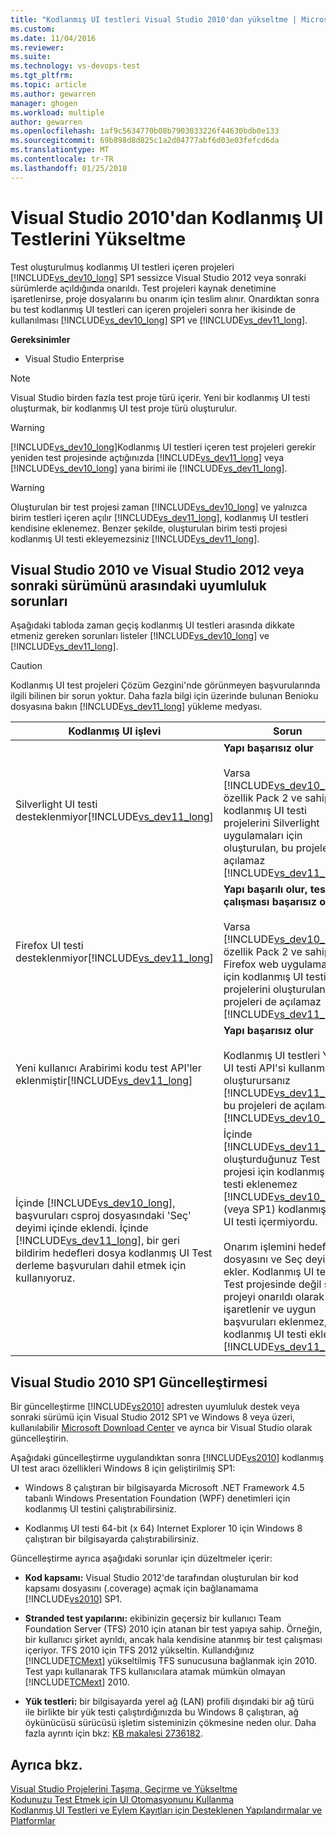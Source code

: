 ```yaml
---
title: "Kodlanmış UI testleri Visual Studio 2010'dan yükseltme | Microsoft Docs"
ms.custom: 
ms.date: 11/04/2016
ms.reviewer: 
ms.suite: 
ms.technology: vs-devops-test
ms.tgt_pltfrm: 
ms.topic: article
ms.author: gewarren
manager: ghogen
ms.workload: multiple
author: gewarren
ms.openlocfilehash: 1af9c5634770b08b7903033226f44630bdb0e133
ms.sourcegitcommit: 69b898d8d825c1a2d04777abf6d03e03fefcd6da
ms.translationtype: MT
ms.contentlocale: tr-TR
ms.lasthandoff: 01/25/2018
---
```

# <a name="upgrading-coded-ui-tests-from-visual-studio-2010"></a>Visual Studio 2010'dan Kodlanmış UI Testlerini Yükseltme
Test oluşturulmuş kodlanmış UI testleri içeren projeleri [!INCLUDE[vs_dev10_long](../code-quality/includes/vs_dev10_long_md.md)] SP1 sessizce Visual Studio 2012 veya sonraki sürümlerde açıldığında onarıldı. Test projeleri kaynak denetimine işaretlenirse, proje dosyalarını bu onarım için teslim alınır. Onardıktan sonra bu test kodlanmış UI testleri can içeren projeleri sonra her ikisinde de kullanılması [!INCLUDE[vs_dev10_long](../code-quality/includes/vs_dev10_long_md.md)] SP1 ve [!INCLUDE[vs_dev11_long](../data-tools/includes/vs_dev11_long_md.md)].  
  
 **Gereksinimler**  
  
-   Visual Studio Enterprise  
  
> [!NOTE]
> Visual Studio birden fazla test proje türü içerir. Yeni bir kodlanmış UI testi oluşturmak, bir kodlanmış UI test proje türü oluşturulur.
  
> [!WARNING]
>  [!INCLUDE[vs_dev10_long](../code-quality/includes/vs_dev10_long_md.md)]Kodlanmış UI testleri içeren test projeleri gerekir yeniden test projesinde açtığınızda [!INCLUDE[vs_dev11_long](../data-tools/includes/vs_dev11_long_md.md)] veya [!INCLUDE[vs_dev10_long](../code-quality/includes/vs_dev10_long_md.md)] yana birimi ile [!INCLUDE[vs_dev11_long](../data-tools/includes/vs_dev11_long_md.md)].  
  
> [!WARNING]
>  Oluşturulan bir test projesi zaman [!INCLUDE[vs_dev10_long](../code-quality/includes/vs_dev10_long_md.md)] ve yalnızca birim testleri içeren açılır [!INCLUDE[vs_dev11_long](../data-tools/includes/vs_dev11_long_md.md)], kodlanmış UI testleri kendisine eklenemez. Benzer şekilde, oluşturulan birim testi projesi kodlanmış UI testi ekleyemezsiniz [!INCLUDE[vs_dev11_long](../data-tools/includes/vs_dev11_long_md.md)].  
  
## <a name="compatibility-issues-between-visual-studio-2010-and-visual-studio-2012-or-later"></a>Visual Studio 2010 ve Visual Studio 2012 veya sonraki sürümünü arasındaki uyumluluk sorunları  
 Aşağıdaki tabloda zaman geçiş kodlanmış UI testleri arasında dikkate etmeniz gereken sorunları listeler [!INCLUDE[vs_dev10_long](../code-quality/includes/vs_dev10_long_md.md)] ve [!INCLUDE[vs_dev11_long](../data-tools/includes/vs_dev11_long_md.md)].  
  
> [!CAUTION]
>  Kodlanmış UI test projeleri Çözüm Gezgini'nde görünmeyen başvurularında ilgili bilinen bir sorun yoktur. Daha fazla bilgi için üzerinde bulunan Benioku dosyasına bakın [!INCLUDE[vs_dev11_long](../data-tools/includes/vs_dev11_long_md.md)] yükleme medyası.  
  
|Kodlanmış UI işlevi|Sorun|Çözüm|  
|----------------------------|-----------|--------------|  
|Silverlight UI testi desteklenmiyor[!INCLUDE[vs_dev11_long](../data-tools/includes/vs_dev11_long_md.md)]|**Yapı başarısız olur**<br /><br /> Varsa [!INCLUDE[vs_dev10_long](../code-quality/includes/vs_dev10_long_md.md)] özellik Pack 2 ve sahip kodlanmış UI testi projelerini Silverlight uygulamaları için oluşturulan, bu projeleri de açılamaz [!INCLUDE[vs_dev11_long](../data-tools/includes/vs_dev11_long_md.md)].|Bu projelerde yönetmek öneririz [!INCLUDE[vs_dev10_long](../code-quality/includes/vs_dev10_long_md.md)] yalnızca Feature Pack 2.|  
|Firefox UI testi desteklenmiyor[!INCLUDE[vs_dev11_long](../data-tools/includes/vs_dev11_long_md.md)]|**Yapı başarılı olur, test çalışması başarısız olur**<br /><br /> Varsa [!INCLUDE[vs_dev10_long](../code-quality/includes/vs_dev10_long_md.md)] özellik Pack 2 ve sahip Firefox web uygulamaları için kodlanmış UI testi projelerini oluşturulan, bu projeleri de açılamaz [!INCLUDE[vs_dev11_long](../data-tools/includes/vs_dev11_long_md.md)].|Bu projelerde yönetmek öneririz [!INCLUDE[vs_dev10_long](../code-quality/includes/vs_dev10_long_md.md)] yalnızca Feature Pack 2.|  
|Yeni kullanıcı Arabirimi kodu test API'ler eklenmiştir[!INCLUDE[vs_dev11_long](../data-tools/includes/vs_dev11_long_md.md)]|**Yapı başarısız olur**<br /><br /> Kodlanmış UI testleri Yeni UI testi API'si kullanma oluşturursanız [!INCLUDE[vs_dev11_long](../data-tools/includes/vs_dev11_long_md.md)], bu projeleri de açılamaz [!INCLUDE[vs_dev10_long](../code-quality/includes/vs_dev10_long_md.md)].|Yeni API kullanarak projeleri içinde yönetilebilir [!INCLUDE[vs_dev11_long](../data-tools/includes/vs_dev11_long_md.md)] yalnızca.|  
|İçinde [!INCLUDE[vs_dev10_long](../code-quality/includes/vs_dev10_long_md.md)], başvuruları csproj dosyasındaki 'Seç' deyimi içinde eklendi. İçinde [!INCLUDE[vs_dev11_long](../data-tools/includes/vs_dev11_long_md.md)], bir geri bildirim hedefleri dosya kodlanmış UI Test derleme başvuruları dahil etmek için kullanıyoruz.|İçinde [!INCLUDE[vs_dev11_long](../data-tools/includes/vs_dev11_long_md.md)], oluşturduğunuz Test projesi için kodlanmış UI testi eklenemez [!INCLUDE[vs_dev10_long](../code-quality/includes/vs_dev10_long_md.md)] (veya SP1) kodlanmış bir UI testi içermiyordu.<br /><br /> Onarım işlemini hedefleri dosyasını ve Seç deyimi ekler. Kodlanmış UI testi Test projesinde değil sonra projeyi onarıldı olarak işaretlenir ve uygun başvuruları eklenmez, kodlanmış UI testi eklerken [!INCLUDE[vs_dev11_long](../data-tools/includes/vs_dev11_long_md.md)].|Kullanarak aynı çözüm içinde yeni bir Test projesi oluşturmak zorunda kalırsınız [!INCLUDE[vs_dev11_long](../data-tools/includes/vs_dev11_long_md.md)] ve yeni kodlanmış UI testi ekleyin. Alternatif olarak, Test projesinde içine kodlanmış UI testleri ekleyebilmeniz için [!INCLUDE[vs_dev10_long](../code-quality/includes/vs_dev10_long_md.md)] SP1 ve açık, proje içinde [!INCLUDE[vs_dev11_long](../data-tools/includes/vs_dev11_long_md.md)].|  
  
##  <a name="UpgradingCodedUIFromVS2010_Update"></a>Visual Studio 2010 SP1 Güncelleştirmesi  
 Bir güncelleştirme [!INCLUDE[vs2010](../misc/includes/vs2010_md.md)] adresten uyumluluk destek veya sonraki sürümü için Visual Studio 2012 SP1 ve Windows 8 veya üzeri, kullanılabilir [Microsoft Download Center](http://www.microsoft.com/download/details.aspx?id=34677) ve ayrıca bir Visual Studio olarak güncelleştirin.  
  
 Aşağıdaki güncelleştirme uygulandıktan sonra [!INCLUDE[vs2010](../misc/includes/vs2010_md.md)] kodlanmış UI test aracı özellikleri Windows 8 için geliştirilmiş SP1:  
  
-   Windows 8 çalıştıran bir bilgisayarda Microsoft .NET Framework 4.5 tabanlı Windows Presentation Foundation (WPF) denetimleri için kodlanmış UI testini çalıştırabilirsiniz.  
  
-   Kodlanmış UI testi 64-bit (x 64) Internet Explorer 10 için Windows 8 çalıştıran bir bilgisayarda çalıştırabilirsiniz.  
  
 Güncelleştirme ayrıca aşağıdaki sorunlar için düzeltmeler içerir:  
  
-   **Kod kapsamı:** Visual Studio 2012'de tarafından oluşturulan bir kod kapsamı dosyasını (.coverage) açmak için bağlanamama [!INCLUDE[vs2010](../misc/includes/vs2010_md.md)] SP1.  
  
-   **Stranded test yapılarını:** ekibinizin geçersiz bir kullanıcı Team Foundation Server (TFS) 2010 için atanan bir test yapıya sahip. Örneğin, bir kullanıcı şirket ayrıldı, ancak hala kendisine atanmış bir test çalışması içeriyor. TFS 2010 için TFS 2012 yükseltin. Kullandığınız [!INCLUDE[TCMext](../misc/includes/tcmext_md.md)] yükseltilmiş TFS sunucusuna bağlanmak için 2010. Test yapı kullanarak TFS kullanıcılara atamak mümkün olmayan [!INCLUDE[TCMext](../misc/includes/tcmext_md.md)] 2010.  
  
-   **Yük testleri:** bir bilgisayarda yerel ağ (LAN) profili dışındaki bir ağ türü ile birlikte bir yük testi çalıştırdığınızda bu Windows 8 çalıştıran, ağ öykünücüsü sürücüsü işletim sisteminizin çökmesine neden olur. Daha fazla ayrıntı için bkz: [KB makalesi 2736182](http://support.microsoft.com/kb/2736182).  
  
## <a name="see-also"></a>Ayrıca bkz.

[Visual Studio Projelerini Taşıma, Geçirme ve Yükseltme](../porting/port-migrate-and-upgrade-visual-studio-projects.md)  
[Kodunuzu Test Etmek için UI Otomasyonunu Kullanma](../test/use-ui-automation-to-test-your-code.md)  
[Kodlanmış UI Testleri ve Eylem Kayıtları için Desteklenen Yapılandırmalar ve Platformlar](../test/supported-configurations-and-platforms-for-coded-ui-tests-and-action-recordings.md)
